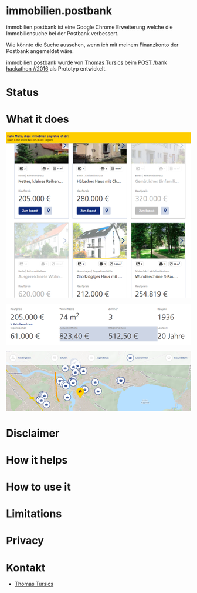 # immobilien.postbank

immobilien.postbank ist eine Google Chrome Erweiterung welche die Immobiliensuche bei der Postbank verbessert.

Wie könnte die Suche aussehen, wenn ich mit meinem Finanzkonto der Postbank angemeldet wäre.

immobilien.postbank wurde von [Thomas Tursics](http://github.com/tursics) beim [POST /bank hackathon //2016](http://hack.institute/events/post/bank/wo/berlin/) als Prototyp entwickelt.

# Status


# What it does

![...](doc/searchlist.png)

![...](doc/expose.png)

![...](doc/pois.png)

# Disclaimer


# How it helps


# How to use it

# Limitations


# Privacy


# Kontakt

* [Thomas Tursics](https://www.xing.com/profile/Thomas_Tursics)
